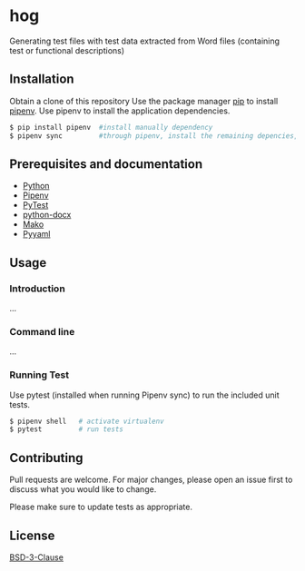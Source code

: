 # hog
Generating test files with test data extracted from Word files (containing test or functional descriptions)

## Installation

Obtain a clone of this repository
Use the package manager [pip](https://pip.pypa.io/en/stable/) to install [pipenv](https://pipenv.pypa.io/en/latest/). Use pipenv to install the application dependencies.

```bash
$ pip install pipenv  #install manually dependency
$ pipenv sync         #through pipenv, install the remaining depencies, creating virtualenv

```
## Prerequisites and documentation

 - [Python](https://www.python.org/)
 - [Pipenv](https://pipenv.pypa.io/en/latest/)
 - [PyTest](https://realpython.com/pytest-python-testing/)
 - [python-docx](https://python-docx.readthedocs.io/en/latest/)
 - [Mako](https://www.makotemplates.org/)
 - [Pyyaml](https://pyyaml.org/)

## Usage
### Introduction

...

### Command line

...

### Running Test

Use pytest (installed when running Pipenv sync) to run the included unit tests.

```bash
$ pipenv shell   # activate virtualenv
$ pytest         # run tests
```

## Contributing
Pull requests are welcome. For major changes, please open an issue first to discuss what you would like to change.

Please make sure to update tests as appropriate.

## License
[BSD-3-Clause](https://choosealicense.com/licenses/bsd-3-clause-clear/)
